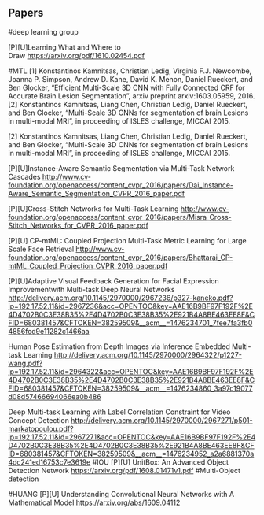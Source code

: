 ## Papers
#deep learning group

[P][U]Learning What and Where to Draw https://arxiv.org/pdf/1610.02454.pdf 

#MTL
[1] Konstantinos Kamnitsas, Christian Ledig, Virginia F.J. Newcombe, Joanna P. Simpson, Andrew D. Kane, David K. Menon, Daniel Rueckert, and Ben Glocker, “Efficient Multi-Scale 3D CNN with Fully Connected CRF for Accurate Brain Lesion Segmentation”, arxiv preprint arxiv:1603.05959, 2016.[2] Konstantinos Kamnitsas, Liang Chen, Christian Ledig, Daniel Rueckert, and Ben Glocker, “Multi-Scale 3D CNNs for segmentation of brain Lesions in multi-modal MRI”, in proceeding of ISLES challenge, MICCAI 2015.

[2] Konstantinos Kamnitsas, Liang Chen, Christian Ledig, Daniel Rueckert, and Ben Glocker, “Multi-Scale 3D CNNs for segmentation of brain Lesions in multi-modal MRI”, in proceeding of ISLES challenge, MICCAI 2015.

[P][U]Instance-Aware Semantic Segmentation via Multi-Task Network Cascades http://www.cv-foundation.org/openaccess/content_cvpr_2016/papers/Dai_Instance-Aware_Semantic_Segmentation_CVPR_2016_paper.pdf

[P][U]Cross-Stitch Networks for Multi-Task Learning http://www.cv-foundation.org/openaccess/content_cvpr_2016/papers/Misra_Cross-Stitch_Networks_for_CVPR_2016_paper.pdf

[P][U] CP-mtML: Coupled Projection Multi-Task Metric Learning for Large Scale Face Retrieval http://www.cv-foundation.org/openaccess/content_cvpr_2016/papers/Bhattarai_CP-mtML_Coupled_Projection_CVPR_2016_paper.pdf

[P][U]Adaptive Visual Feedback Generation for Facial Expression Improvementwith Multi-task Deep Neural Networks http://delivery.acm.org/10.1145/2970000/2967236/p327-kaneko.pdf?ip=192.17.52.11&id=2967236&acc=OPENTOC&key=AAE16B9BF97F192F%2E4D4702B0C3E38B35%2E4D4702B0C3E38B35%2E921B4A8BE463EE8F&CFID=680381457&CFTOKEN=38259509&__acm__=1476234701_7fee7fa3fb04856fcd9e11282c1466aa

Human Pose Estimation from Depth Images via Inference Embedded Multi-task Learning http://delivery.acm.org/10.1145/2970000/2964322/p1227-wang.pdf?ip=192.17.52.11&id=2964322&acc=OPENTOC&key=AAE16B9BF97F192F%2E4D4702B0C3E38B35%2E4D4702B0C3E38B35%2E921B4A8BE463EE8F&CFID=680381457&CFTOKEN=38259509&__acm__=1476234860_3a97c19077d08d57466694066ea0b486

Deep Multi-task Learning with Label Correlation Constraint for Video Concept Detection http://delivery.acm.org/10.1145/2970000/2967271/p501-markatopoulou.pdf?ip=192.17.52.11&id=2967271&acc=OPENTOC&key=AAE16B9BF97F192F%2E4D4702B0C3E38B35%2E4D4702B0C3E38B35%2E921B4A8BE463EE8F&CFID=680381457&CFTOKEN=38259509&__acm__=1476234952_a2a6881370a4dc241ed16753c7e3619e
#IOU
[P][U] UnitBox: An Advanced Object Detection Network https://arxiv.org/pdf/1608.01471v1.pdf
#Multi-Object detection

#HUANG
[P][U] Understanding Convolutional Neural Networks with A Mathematical Model https://arxiv.org/abs/1609.04112




